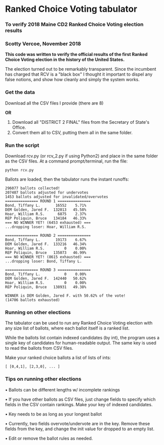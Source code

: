 # Ranked Choice Voting tabulator
### To verify 2018 Maine CD2 Ranked Choice Voting election results
### Scotty Vercoe, November 2018

**This code was written to verify the official results of the first Ranked Choice Voting election in the history of the United States.**

The election turned out to be remarkably transparent. Since the incumbent has charged that RCV is a "black box" I thought it important to dispel any false notions, and show how cleanly and simply the system works.

### Get the data
Download all the CSV files I provide (there are 8)

**OR**
1. Download all "DISTRICT 2 FINAL" files from the Secretary of State's Office.
2. Convert them all to CSV, putting them all in the same folder.

### Run the script
Download rcv.py (or rcv_2.py if using Python2) and place in the same folder as the CSV files.
At a command prompt/terminal, run the file:
```
python rcv.py
```
Ballots are loaded, then the tabulator runs the instant runoffs:
```
296077 ballots collected!
207487 ballots adjusted for undervotes
1453 ballots adjusted for invalidated/overvotes
=============== ROUND 1 ===============
Bond, Tiffany L.       16552    5.71%
DEM Golden, Jared F.  132013   45.58%
Hoar, William R.S.      6875    2.37%
REP Poliquin, Bruce   134184   46.33%
=== NO WINNER YET! (6453 exhausted) ===
...dropping loser: Hoar, William R.S.

=============== ROUND 2 ===============
Bond, Tiffany L.       19173    6.67%
DEM Golden, Jared F.  133216   46.34%
Hoar, William R.S.         0    0.00%
REP Poliquin, Bruce   135073   46.99%
=== NO WINNER YET! (8615 exhausted) ===
...dropping loser: Bond, Tiffany L.

=============== ROUND 3 ===============
Bond, Tiffany L.           0    0.00%
DEM Golden, Jared F.  142440   50.62%
Hoar, William R.S.         0    0.00%
REP Poliquin, Bruce   138931   49.38%

WINNER is DEM Golden, Jared F. with 50.62% of the vote!
(14706 ballots exhausted)
```

### Running on other elections
The tabulator can be used to run any Ranked Choice Voting election with any size list of ballots, where each ballot itself is a ranked list.

While the ballots list contain indexed candidates (by int), the program uses a single key of candidates for human-readable output. The same key is used to read the ballots from CSV files.

Make your ranked choice ballots a list of lists of ints:
```
[ [0,4,1], [2,3,0], ... ]
```
### Tips on running other elections
• Ballots can be different lengths w/ incomplete rankings

• If you have other ballots as CSV files, just change fields to specify which fields in the CSV contain rankings. Make your key of indexed candidates.

• Key needs to be as long as your longest ballot

• Currently, two fields overvote/undervote are in the key. Remove these fields from the key, and change the init value for dropped to an empty list.

• Edit or remove the ballot rules as needed.
